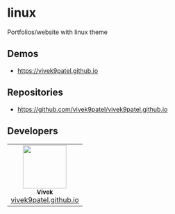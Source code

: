 # linux
Portfolios/website with linux theme

## Demos
* https://vivek9patel.github.io

## Repositories
* https://github.com/vivek9patel/vivek9patel.github.io

## Developers
<table>
  <tr>
    <td align="center"><a href="https://github.com/vivek9patel"><img src="https://avatars.githubusercontent.com/u/50517245?v=4" width="100px;" alt=""/><br /><sub><b>Vivek</b></sub></a><br /><a href="https://github.com/vivek9patel/vivek9patel.github.io">vivek9patel.github.io</a></td>
  </tr>
</table>
